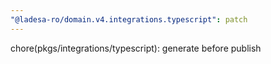 ```yaml
---
"@ladesa-ro/domain.v4.integrations.typescript": patch
---
```


chore(pkgs/integrations/typescript): generate before publish

